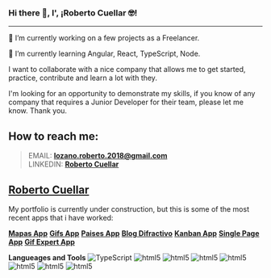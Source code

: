 ### Hi there 👋, I', ¡Roberto Cuellar 🤓!
---
 🔭 I’m currently working on a few projects as a Freelancer.

 🌱 I’m currently learning Angular, React, TypeScript, Node. 
  
  I want to collaborate with a nice company that allows me to get started, practice, contribute and learn a lot with they.
  
  I'm looking for an opportunity to demonstrate my skills, if you know of any company that requires a Junior Developer for their team, please let me know. Thank you.
  
## How to reach me: 
  > EMAIL: **lozano.roberto.2018@gmail.com** <br>
  > LINKEDIN: [**Roberto Cuellar**](https://www.linkedin.com/in/roberto-cuellar/**)
  
## [Roberto Cuellar](www.roberto-cuellar.com) 
  My portfolio is currently under construction, but this is some of the most recent apps that i have worked:
  
  [**Mapas App**](https://famous-bublanina-3a397f.netlify.app)
  [**Gifs App**](https://graceful-dodol-b2eb6d.netlify.app/)
  [**Paises App**](https://celebrated-rolypoly-d21d5c.netlify.app/)
  [**Blog Difractivo**](http://tesis-fisica-unipamplona.s3-website-us-east-1.amazonaws.com/)
  [**Kanban App**](http://kanbanapp-roberto-cuellar.s3-website-us-east-1.amazonaws.com/)
  [**Single Page App**](http://spa-roberto-cuellar-2022.s3-website-us-east-1.amazonaws.com/)
  [**Gif Expert App**](http://robertocuellarreact.s3-website-us-east-1.amazonaws.com/)
  
  **Langueages and Tools**
  ![TypeScript](https://img.icons8.com/ios-filled/200/typescript.png) ![html5](image.jpg)
  ![html5](image.jpg) ![html5](image.jpg)
  ![html5](image.jpg) ![html5](image.jpg)
  ![html5](image.jpg) ![html5](image.jpg)
  
<!--
**roberto-cuellar/roberto-cuellar** is a ✨ _special_ ✨ repository because its `README.md` (this file) appears on your GitHub profile.

Here are some ideas to get you started:

- 🔭 I’m currently working on ...
- 🌱 I’m currently learning ...
- 👯 I’m looking to collaborate on ...
- 🤔 I’m looking for help with ...
- 💬 Ask me about ...
- 📫 How to reach me: ...
- 😄 Pronouns: ...
- ⚡ Fun fact: ...
-->
